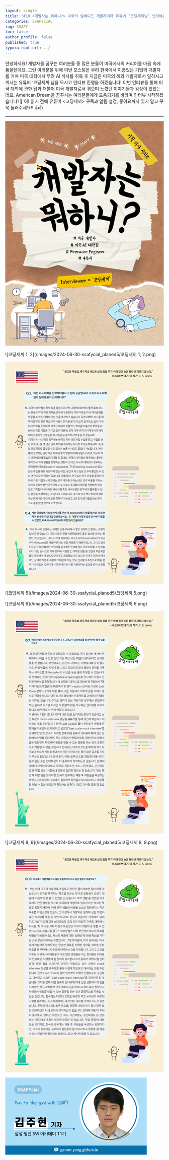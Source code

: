 ```yaml
---
layout: single
title: "#10 <개발자는 뭐하니?> 미국의 임베디드 개발자이자 유튜버 ‘코딩세끼님’ 인터뷰편"
categories: SSAFYCIAL
tag: SSAFY
toc: false
author_profile: false
published: true
typora-root-url: ../
---
```


안녕하세요! 개발자를 꿈꾸는 여러분들 중 많은 분들이 미국에서의 커리어를 마음 속에 품을텐데요. 그런 여러분을 위해 이번 포스팅은 무려 한국에서 이름있는 기업의 개발자를 거쳐 미국 대학에서 무려 AI 석사를 취득 후 지금은 미국의 해외 개발자로서 일하시고 계시는 유튜버 ‘코딩세끼’님을 모시고 인터뷰 진행을 하겠습니다! 이번 인터뷰를 통해 미국 대학에 관한 팁과 더불어 미국 개발자로서 겪으며 느꼈던 이야기들과 감상이 있었는데요. American Dream을 꿈꾸시는 여러분들에게 도움되기를 바라며 인터뷰 시작하겠습니다! 🤩 아! 읽기 전에 유튜버 <코딩세끼> 구독과 알림 설정, 좋아요까지 잊지 말고 꾸욱 눌러주세요!! 👍👍

---



![JunePlaned](/images/2024-06-30-ssafycial_planed5/JunePlaned.png)

![코딩세끼 1, 2](/images/2024-06-30-ssafycial_planed5/코딩세끼 1, 2.png)

![코딩세끼3,4](/images/2024-06-30-ssafycial_planed5/코딩세끼3,4.png)

![코딩세끼 5](/images/2024-06-30-ssafycial_planed5/코딩세끼 5.png)

![코딩세끼 6](/images/2024-06-30-ssafycial_planed5/코딩세끼 6.png)

![코딩세끼7](/images/2024-06-30-ssafycial_planed5/코딩세끼7.png)

![코딩세끼 8, 9](/images/2024-06-30-ssafycial_planed5/코딩세끼 8, 9.png)

![코딩세끼10](/images/2024-06-30-ssafycial_planed5/코딩세끼10.png)

<img src="/images/2024-03-24-ssafycial_planned2/11기_구미_김주현.png" alt="11기_구미_김주현" style="zoom:50%;" />


